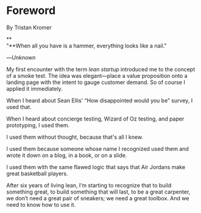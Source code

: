 # Foreword

By Tristan Kromer

**  
"**When all you have is a hammer, everything looks like a nail."

—_Unknown_

My first encounter with the term _lean startup_ introduced me to the concept of a smoke test. The idea was elegant—place a value proposition onto a landing page with the intent to gauge customer demand. So of course I applied it immediately.

When I heard about Sean Ellis' “How disappointed would you be” survey, I used that.

When I heard about concierge testing, Wizard of Oz testing, and paper prototyping, I used them.

I used them without thought, because that's all I knew.

I used them because someone whose name I recognized used them and wrote it down on a blog, in a book, or on a slide.

I used them with the same flawed logic that says that Air Jordans make great basketball players.

After six years of living lean, I’m starting to recognize that to build something great, to build something that will last, to be a great carpenter, we don’t need a great pair of sneakers; we need a great toolbox. And we need to know how to use it.

